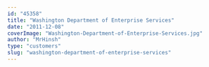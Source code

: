 ```yaml
---
id: "45358"
title: "Washington Department of Enterprise Services"
date: "2011-12-08"
coverImage: "Washington-Department-of-Enterprise-Services.jpg"
author: "MrHinsh"
type: "customers"
slug: "washington-department-of-enterprise-services"
---
```

